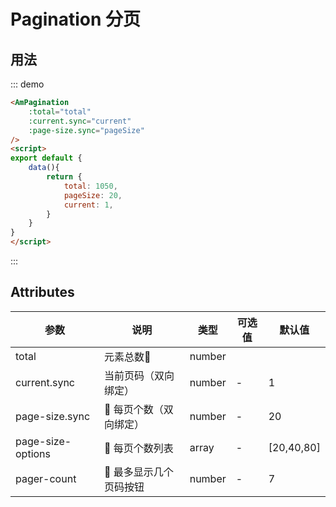 # Pagination 分页

## 用法
::: demo
```html
<AmPagination
    :total="total"
    :current.sync="current"
    :page-size.sync="pageSize"
/>
<script>
export default {
    data(){
        return {
            total: 1050,
            pageSize: 20,
            current: 1,
        }
    }
}
</script>
```
:::

## Attributes

| 参数       | 说明        | 类型       | 可选值         | 默认值   |
|---------- |------------ |---------- |-------------  |-------- |
| total | 元素总数 | number | | |
| current.sync      | 当前页码（双向绑定）      |  number  |  -  |   1   |
| page-size.sync |  每页个数（双向绑定）  |  number  | - | 20 |
| page-size-options |  每页个数列表  |  array  | - | [20,40,80] |
| pager-count |  最多显示几个页码按钮  |  number  | - | 7 |
